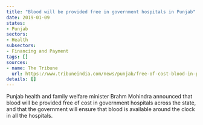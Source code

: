 ```yaml
---
title: "Blood will be provided free in government hospitals in Punjab"
date: 2019-01-09
states:
- Punjab
sectors:
- Health
subsectors:
- Financing and Payment
tags: []
sources:
- name: The Tribune
  url: https://www.tribuneindia.com/news/punjab/free-of-cost-blood-in-punjab-hospitals-from-jan-1/706669.html
details: []
---
```


Punjab health and family welfare minister Brahm Mohindra announced that blood will be provided free of cost in government hospitals across the state, and that the government will ensure that blood is available around the clock in all the hospitals.
